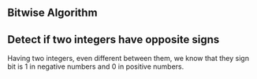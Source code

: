 ## Bitwise Algorithm


## Detect if two integers have opposite signs

Having two integers, even different between them, we know that they sign bit is 1 in negative numbers and 0 in positive numbers. 

